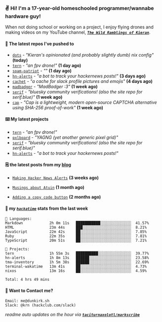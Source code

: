 ### ✌️ Hi! I'm a 17-year-old homeschooled programmer/wannabe hardware guy!

When not doing school or working on a project, I enjoy flying drones and making videos on my YouTube channel, [**_`The Wild Ramblings of Kieran`_**](https://youtube.com/@kieran.rambles).

#### 👷 The latest repos I've pushed to

- [`dots`](https://github.com/taciturnaxolotl/dots) - _"Kieran's opinionated (and probably slightly dumb) nix config"_ **(today)**
- [`tern`](https://github.com/taciturnaxolotl/tern) - _"an fpv drone!"_ **(1 day ago)**
- [`spam-patriot`](https://github.com/taciturnaxolotl/spam-patriot) - _""_ **(1 day ago)**
- [`hn-alerts`](https://github.com/taciturnaxolotl/hn-alerts) - _"a bot to track your hackernews posts!"_ **(3 days ago)**
- [`cachet`](https://github.com/taciturnaxolotl/cachet) - _"a cache for slack profile pictures and emojis"_ **(4 days ago)**
- [`madbadger`](https://github.com/taciturnaxolotl/madbadger) - _"MadBadger :3"_ **(1 week ago)**
- [`serif`](https://github.com/taciturnaxolotl/serif) - _"bluesky community verifications! (also the site repo for serif.blue)"_ **(1 week ago)**
- [`cap`](https://github.com/tiagorangel1/cap) - _"Cap is a lightweight, modern open-source CAPTCHA alternative using SHA-256 proof-of-work"_ **(1 week ago)**

#### ⌨️ My latest projects

- [`tern`](https://github.com/taciturnaxolotl/tern) - _"an fpv drone!"_
- [`pxlboard`](https://github.com/taciturnaxolotl/pxlboard) - _"YAGNG (yet another generic pixel grid)"_
- [`serif`](https://github.com/taciturnaxolotl/serif) - _"bluesky community verifications! (also the site repo for serif.blue)"_
- [`hn-alerts`](https://github.com/taciturnaxolotl/hn-alerts) - _"a bot to track your hackernews posts!"_

#### 🗒️ the latest posts from my [blog](https://dunkirk.sh)

- [`Making Hacker News Alerts`](https://dunkirk.sh/blog/hn-alerts/) **(3 weeks ago)**

- [`Musings about Atuin`](https://dunkirk.sh/blog/atuin/) **(1 month ago)**

- [`Adding a copy code button`](https://dunkirk.sh/blog/adding-a-copy-button/) **(2 months ago)**



#### 📡 my [_`hackatime`_](https://waka.hackclub.com) stats from the last week

```text
💾 Languages:
Markdown            2h 0m 11s   ███████████░░░░░░░░░░░░░░  41.57%
HTML                23m 44s     ███░░░░░░░░░░░░░░░░░░░░░░  8.21%
JavaScript          22m 42s     ██░░░░░░░░░░░░░░░░░░░░░░░  7.85%
Ruby                22m 35s     ██░░░░░░░░░░░░░░░░░░░░░░░  7.81%
TypeScript          20m 51s     ██░░░░░░░░░░░░░░░░░░░░░░░  7.21%

💼 Projects:
tern                1h 55m 3s   ██████████░░░░░░░░░░░░░░░  39.77%
hn-alerts           1h 8m 13s   ██████░░░░░░░░░░░░░░░░░░░  23.58%
tma-inventory       1h 5m 38s   ██████░░░░░░░░░░░░░░░░░░░  22.69%
terminal-wakatime   13m 41s     ██░░░░░░░░░░░░░░░░░░░░░░░  4.73%
nixos               13m 16s     ██░░░░░░░░░░░░░░░░░░░░░░░  4.59%

Total: 4 hrs 49 mins
```

#### 📮 Want to Contact me?

```text
Email: me@dunkirk.sh
Slack: @krn (hackclub.com/slack)
```

_readme auto updates on the hour via [**`taciturnaxolotl/markscribe`**](https://github.com/taciturnaxolotl/markscribe)_
